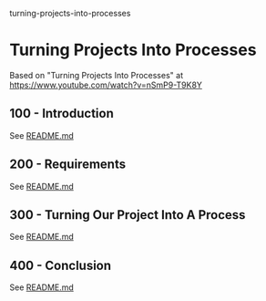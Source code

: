 turning-projects-into-processes
# Turning Projects Into Processes

Based on "Turning Projects Into Processes" at https://www.youtube.com/watch?v=nSmP9-T9K8Y

## 100 - Introduction

See [README.md](./100/README.md)

## 200 - Requirements

See [README.md](./200/README.md)

## 300 - Turning Our Project Into A Process

See [README.md](./300/README.md)

## 400 - Conclusion

See [README.md](./400/README.md)
